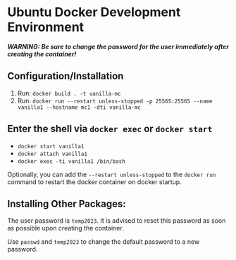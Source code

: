 # Ubuntu Docker Development Environment

**_WARNING: Be sure to change the password for the user immediately after creating the container!_**

## Configuration/Installation

1. Run: `docker build . -t vanilla-mc`
2. Run: `docker run --restart unless-stopped -p 25565:25565 --name vanilla1 --hostname mc1 -dti vanilla-mc`

## Enter the shell via `docker exec` or `docker start`

- `docker start vanilla1`
- `docker attach vanilla1`
- `docker exec -ti vanilla1 /bin/bash`

Optionally, you can add the `--restart unless-stopped` to the `docker run` command to restart the docker container on docker startup.

## Installing Other Packages:

The user password is `temp2023`. It is advised to reset this password as soon as possible upon creating the container.

Use `passwd` and `temp2023` to change the default password to a new password.
